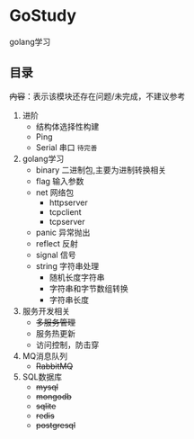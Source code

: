 # GoStudy
golang学习
## 目录

~~内容~~：表示该模块还存在问题/未完成，不建议参考

1. 进阶
    - 结构体选择性构建
    - Ping
    - Serial 串口  `待完善`
2. golang学习
    - binary 二进制包,主要为进制转换相关
    - flag 输入参数
    - net 网络包
      - httpserver
      - tcpclient
      - tcpserver
    - panic 异常抛出
    - reflect 反射
    - signal 信号
    - string 字符串处理
      - 随机长度字符串
      - 字符串和字节数组转换
      - 字符串长度
3. 服务开发相关
    - ~~多服务管理~~
    - 服务热更新
    - 访问控制，防击穿
4. MQ消息队列
    - ~~RabbitMQ~~
5. SQL数据库
    - ~~mysql~~
    - ~~mongodb~~
    - ~~sqlite~~
    - ~~redis~~
    - ~~postgresql~~
